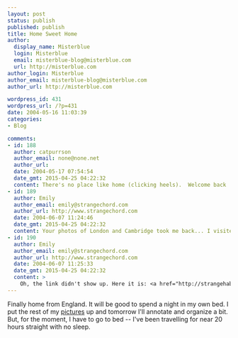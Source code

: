 ```yaml
---
layout: post
status: publish
published: publish
title: Home Sweet Home
author:
  display_name: Misterblue
  login: Misterblue
  email: misterblue-blog@misterblue.com
  url: http://misterblue.com
author_login: Misterblue
author_email: misterblue-blog@misterblue.com
author_url: http://misterblue.com

wordpress_id: 431
wordpress_url: /?p=431
date: 2004-05-16 11:03:39
categories:
- Blog

comments:
- id: 188
  author: catpurrson
  author_email: none@none.net
  author_url: 
  date: 2004-05-17 07:54:54
  date_gmt: 2015-04-25 04:22:32
  content: There's no place like home (clicking heels).  Welcome back :)  Great pictures.
- id: 189
  author: Emily
  author_email: emily@strangechord.com
  author_url: http://www.strangechord.com
  date: 2004-06-07 11:24:46
  date_gmt: 2015-04-25 04:22:32
  content: Your photos of London and Cambridge took me back... I visited England last September - pics are here if you're interested!
- id: 190
  author: Emily
  author_email: emily@strangechord.com
  author_url: http://www.strangechord.com
  date: 2004-06-07 11:25:33
  date_gmt: 2015-04-25 04:22:32
  content: >
    Oh, the link didn't show up. Here it is: <a href="http://strangehabit.smugmug.com/Travel/7915">http://strangehabit.smugmug.com/Travel/7915</a>
---
```

<p>
Finally home from England.
It will be good to spend a night in my own bed.
I put the rest of my
<a href="http://pics.misterblue.com/20040510-England/">pictures</a>
up and tomorrow I'll annotate and organize a bit.
But, for the moment, I have to go to bed -- I've been travelling
for near 20 hours straight with no sleep.
</p>
